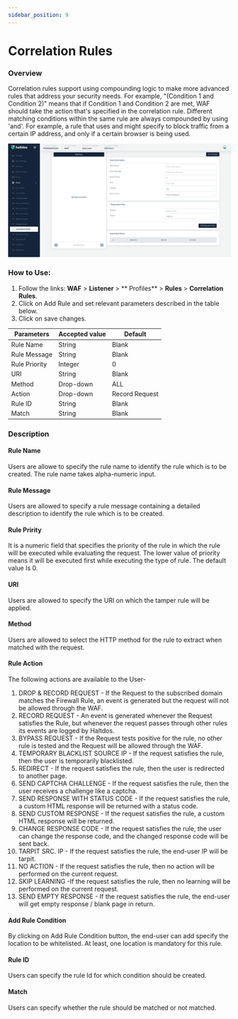 ```yaml
---
sidebar_position: 9
---
```

# Correlation Rules
   
### Overview 
   
Correlation rules support using compounding logic to make more advanced rules that address your security needs. For example, "(Condition 1 and Condition 2)" means that if Condition 1 and Condition 2 are met, WAF should take the action that's specified in the correlation rule. Different matching conditions within the same rule are always compounded by using 'and'. For example, a rule that uses and might specify to block traffic from a certain IP address, and only if a certain browser is being used. 
   
![Correlation Rule](/img/waf/v2/correlation_rule.png)
   
### How to Use:
1. Follow the links: **WAF** > **Listener** > ** Profiles** > **Rules** > **Correlation Rules**.
2. Click on Add Rule and set relevant parameters described in the table below.
3. Click on save changes.
   

| Parameters    | Accepted value |  Default       |
|---------------|----------------|----------------|
| Rule Name     | String         | Blank          |
| Rule Message  | String         | Blank          |
| Rule Priority | Integer        | 0              |
| URI           | String         | Blank          |
| Method        | Drop-down      | ALL            |
| Action        | Drop-down      | Record Request |
| Rule ID       | String         | Blank          |
| Match         | String         | Blank          |
   


   
### Description

#### Rule Name
Users are allowe to specify the rule name to identify the rule which is to be created. The rule name takes alpha-numeric input.

#### Rule Message
Users are allowed to specify a rule message containing a detailed description to identify the rule which is to be created.

#### Rule Pririty
It is a numeric field that specifies the priority of the rule in which the rule will be executed while evaluating the request. The lower value of priority means it will be executed first while executing the type of rule. The default value Is 0. 

#### URI
Users are allowed to specify the URI on which the tamper rule will be applied.

#### Method
Users are allowed to select the HTTP method for the rule to extract when matched with the request.

#### Rule Action
The following actions are available to the User-
   
1. DROP  & RECORD REQUEST - If the Request to the subscribed domain matches the Firewall Rule, an event is generated but the request will not be allowed through the WAF.
2. RECORD REQUEST - An event is generated whenever the Request satisfies the Rule, but whenever the request passes through other rules its events are logged by Haltdos.
3. BYPASS REQUEST - If the Request tests positive for the rule, no other rule is tested and the Request will be allowed through the WAF.
4. TEMPORARY BLACKLIST SOURCE IP - If the request satisfies the rule, then the user is temporarily blacklisted.
5. REDIRECT - If the request satisfies the rule, then the user is redirected to another page.
6. SEND CAPTCHA CHALLENGE - If the request satisfies the rule, then the user receives a challenge like a captcha.
7. SEND RESPONSE WITH STATUS CODE - If the request satisfies the rule, a custom HTML response will be returned with a status code.
8. SEND CUSTOM RESPONSE - If the request satisfies the rule, a custom HTML response will be returned.
9. CHANGE RESPONSE CODE - If the request satisfies the rule, the user can change the response code, and the changed response code will be sent back.
10. TARPIT SRC. IP - If the request satisfies the rule, the end-user IP will be tarpit.
11. NO ACTION - If the request satisfies the rule, then no action will be performed on the current request.
12. SKIP LEARNING -If the request satisfies the rule, then no learning will be performed on the current request.
13. SEND EMPTY RESPONSE - If the request satisfies the rule, the end-user will get empty response / blank page in return.

#### Add Rule Condition
By clicking on Add Rule Condition button, the end-user can add specify the location to be whitelisted. At least, one location is mandatory for this rule. 

#### Rule ID
Users can specify the rule Id for which condition should be created. 

#### Match
Users can specify whether the rule should be matched or not matched. 




